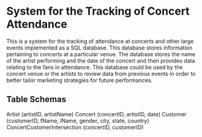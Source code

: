 # System for the Tracking of Concert Attendance

This is a system for the tracking of attendance at concerts and other large events implemented as a SQL database. This database stores information pertaining to concerts at a particular venue. The database stores the name of the artist performing and the date of the concert and then provides data relating to the fans in attendance. This database could be used by the concert venue or the artists to review data from previous events in order to better tailor marketing strategies for future performances.

## Table Schemas

Artist (artistID, artistName)
Concert (concertID, artistID, date)
Customer (customerID, fName, lName, gender, city, state, country)
ConcertCustomerIntersection (concertID, customerID)

